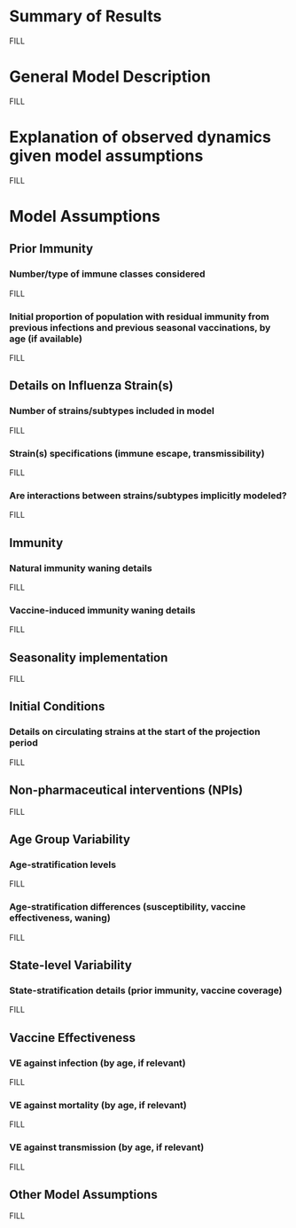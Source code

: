 # Summary of Results
FILL

# General Model Description
FILL

# Explanation of observed dynamics given model assumptions
FILL

# Model Assumptions
## Prior Immunity
### Number/type of immune classes considered
FILL

### Initial proportion of population with residual immunity from previous infections and previous seasonal vaccinations, by age (if available)
FILL

## Details on Influenza Strain(s)
### Number of strains/subtypes included in model
FILL

### Strain(s) specifications (immune escape, transmissibility)
FILL

### Are interactions between strains/subtypes implicitly modeled?
FILL

## Immunity
### Natural immunity waning details
FILL

### Vaccine-induced immunity waning details
FILL

## Seasonality implementation
FILL

## Initial Conditions
### Details on circulating strains at the start of the projection period
FILL

## Non-pharmaceutical interventions (NPIs)
FILL

## Age Group Variability
### Age-stratification levels
FILL

### Age-stratification differences (susceptibility, vaccine effectiveness, waning)
FILL

## State-level Variability
### State-stratification details (prior immunity, vaccine coverage)
FILL

## Vaccine Effectiveness
### VE against infection (by age, if relevant)
FILL

### VE against mortality (by age, if relevant)
FILL

### VE against transmission (by age, if relevant)
FILL

## Other Model Assumptions
FILL
